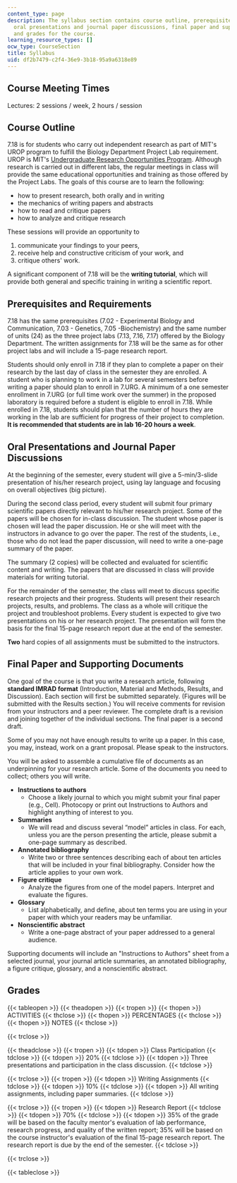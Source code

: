 ```yaml
---
content_type: page
description: The syllabus section contains course outline, prerequisites and requirements,
  oral presentations and journal paper discussions, final paper and supporting documents,
  and grades for the course.
learning_resource_types: []
ocw_type: CourseSection
title: Syllabus
uid: df2b7479-c2f4-36e9-3b18-95a9a6318e89
---
```


Course Meeting Times
--------------------

Lectures: 2 sessions / week, 2 hours / session

Course Outline
--------------

7.18 is for students who carry out independent research as part of MIT's UROP program to fulfill the Biology Department Project Lab requirement. UROP is MIT's [Undergraduate Research Opportunities Program](http://web.mit.edu/urop/). Although research is carried out in different labs, the regular meetings in class will provide the same educational opportunities and training as those offered by the Project Labs. The goals of this course are to learn the following:

*   how to present research, both orally and in writing
*   the mechanics of writing papers and abstracts
*   how to read and critique papers
*   how to analyze and critique research

These sessions will provide an opportunity to

1.  communicate your findings to your peers,
2.  receive help and constructive criticism of your work, and
3.  critique others' work.

A significant component of 7.18 will be the **writing tutorial**, which will provide both general and specific training in writing a scientific report.

Prerequisites and Requirements
------------------------------

7.18 has the same prerequisites (7.02 - Experimental Biology and Communication, 7.03 - Genetics, 7.05 -Biochemistry) and the same number of units (24) as the three project labs (7.13, 7.16, 7.17) offered by the Biology Department. The written assignments for 7.18 will be the same as for other project labs and will include a 15-page research report.

Students should only enroll in 7.18 if they plan to complete a paper on their research by the last day of class in the semester they are enrolled. A student who is planning to work in a lab for several semesters before writing a paper should plan to enroll in 7.URG. A minimum of a one semester enrollment in 7.URG (or full time work over the summer) in the proposed laboratory is required before a student is eligible to enroll in 7.18. While enrolled in 7.18, students should plan that the number of hours they are working in the lab are sufficient for progress of their project to completion. **It is recommended that students are in lab 16-20 hours a week**.

Oral Presentations and Journal Paper Discussions
------------------------------------------------

At the beginning of the semester, every student will give a 5-min/3-slide presentation of his/her research project, using lay language and focusing on overall objectives (big picture).

During the second class period, every student will submit four primary scientific papers directly relevant to his/her research project. Some of the papers will be chosen for in-class discussion. The student whose paper is chosen will lead the paper discussion. He or she will meet with the instructors in advance to go over the paper. The rest of the students, i.e., those who do not lead the paper discussion, will need to write a one-page summary of the paper.

The summary (2 copies) will be collected and evaluated for scientific content and writing. The papers that are discussed in class will provide materials for writing tutorial.

For the remainder of the semester, the class will meet to discuss specific research projects and their progress. Students will present their research projects, results, and problems. The class as a whole will critique the project and troubleshoot problems. Every student is expected to give two presentations on his or her research project. The presentation will form the basis for the final 15-page research report due at the end of the semester.

**Two** hard copies of all assignments must be submitted to the instructors.

Final Paper and Supporting Documents
------------------------------------

One goal of the course is that you write a research article, following **standard IMRAD format** (Introduction, Material and Methods, Results, and Discussion). Each section will first be submitted separately. (Figures will be submitted with the Results section.) You will receive comments for revision from your instructors and a peer reviewer. The complete draft is a revision and joining together of the individual sections. The final paper is a second draft.

Some of you may not have enough results to write up a paper. In this case, you may, instead, work on a grant proposal. Please speak to the instructors.

You will be asked to assemble a cumulative file of documents as an underpinning for your research article. Some of the documents you need to collect; others you will write.

*   **Instructions to authors**
    *   Choose a likely journal to which you might submit your final paper (e.g., Cell). Photocopy or print out Instructions to Authors and highlight anything of interest to you.
*   **Summaries**
    *   We will read and discuss several “model” articles in class. For each, unless you are the person presenting the article, please submit a one-page summary as described.
*   **Annotated bibliography**
    *   Write two or three sentences describing each of about ten articles that will be included in your final bibliography. Consider how the article applies to your own work.
*   **Figure critique**
    *   Analyze the figures from one of the model papers. Interpret and evaluate the figures.
*   **Glossary**
    *   List alphabetically, and define, about ten terms you are using in your paper with which your readers may be unfamiliar.
*   **Nonscientific abstract**
    *   Write a one-page abstract of your paper addressed to a general audience.

Supporting documents will include an "Instructions to Authors" sheet from a selected journal, your journal article summaries, an annotated bibliography, a figure critique, glossary, and a nonscientific abstract.

Grades
------

{{< tableopen >}}
{{< theadopen >}}
{{< tropen >}}
{{< thopen >}}
ACTIVITIES
{{< thclose >}}
{{< thopen >}}
PERCENTAGES
{{< thclose >}}
{{< thopen >}}
NOTES
{{< thclose >}}

{{< trclose >}}

{{< theadclose >}}
{{< tropen >}}
{{< tdopen >}}
Class Participation
{{< tdclose >}}
{{< tdopen >}}
20%
{{< tdclose >}}
{{< tdopen >}}
Three presentations and participation in the class discussion.
{{< tdclose >}}

{{< trclose >}}
{{< tropen >}}
{{< tdopen >}}
Writing Assignments
{{< tdclose >}}
{{< tdopen >}}
10%
{{< tdclose >}}
{{< tdopen >}}
All writing assignments, including paper summaries.
{{< tdclose >}}

{{< trclose >}}
{{< tropen >}}
{{< tdopen >}}
Research Report
{{< tdclose >}}
{{< tdopen >}}
70%
{{< tdclose >}}
{{< tdopen >}}
35% of the grade will be based on the faculty mentor's evaluation of lab performance, research progress, and quality of the written report; 35% will be based on the course instructor's evaluation of the final 15-page research report. The research report is due by the end of the semester.
{{< tdclose >}}

{{< trclose >}}

{{< tableclose >}}